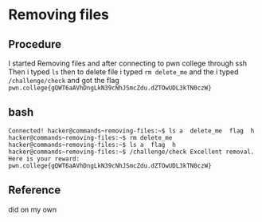 
# Removing files

## Procedure
I started Removing files and after connecting to pwn college through ssh
Then i typed `ls`
then to delete file i typed `rm delete_me`
and the i typed `/challenge/check`
and got the flag `pwn.college{gQWT6aAVhDngLkN39cNhJSmcZdu.dZTOwUDL3kTN0czW}`

## bash
`Connected!
hacker@commands~removing-files:~$ ls
a  delete_me  flag  h
hacker@commands~removing-files:~$ rm delete_me
hacker@commands~removing-files:~$ ls
a  flag  h
hacker@commands~removing-files:~$ /challenge/check
Excellent removal. Here is your reward:
pwn.college{gQWT6aAVhDngLkN39cNhJSmcZdu.dZTOwUDL3kTN0czW}`

## Reference
did on my own
